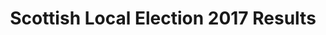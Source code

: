 ---
schema: default
title: Scottish Local Election 2017 Results
organization: Dundee City Council
notes: >-
    Dundee City Council 2017 Election Results. The preference profile reports for each ward are listed in CSV format. Prior to accessing the reports you should read the separate Guidance document.
resources:
  - name: Scottish Local Election 2017 Results CSV
  - url: >-
      https://data.dundeecity.gov.uk/dataset/edce7c3c-350c-4608-ba90-5a296dd27ad7/resource/291f2f43-a437-4c46-bdb4-14fa687fef49/download/coldside-ward-2017-election-results.csv
  - format: CSV

  - name: Scottish Local Election 2017 Results CSV
  - url: >-
      https://data.dundeecity.gov.uk/dataset/edce7c3c-350c-4608-ba90-5a296dd27ad7/resource/e1bd755e-5b89-4c42-860c-cd95722a7a8a/download/east-end-ward-2017-election-results.csv
  - format: CSV

  - name: Scottish Local Election 2017 Results CSV
  - url: >-
      https://data.dundeecity.gov.uk/dataset/edce7c3c-350c-4608-ba90-5a296dd27ad7/resource/ba1d296f-d5ac-4a73-ba4d-1babea549009/download/lochee-ward-2017-election-results.csv
  - format: CSV

  - name: Scottish Local Election 2017 Results CSV
  - url: >-
      https://data.dundeecity.gov.uk/dataset/edce7c3c-350c-4608-ba90-5a296dd27ad7/resource/5ad4876c-8c95-49e3-ab32-f1759a03255b/download/maryfield-ward-2017-election-results.csv
  - format: CSV

  - name: Scottish Local Election 2017 Results CSV
  - url: >-
      https://data.dundeecity.gov.uk/dataset/edce7c3c-350c-4608-ba90-5a296dd27ad7/resource/6b12bf64-9346-43db-82d6-4af616eb6f1a/download/north-east-ward-2017-election-results.csv
  - format: CSV

  - name: Scottish Local Election 2017 Results CSV
  - url: >-
      https://data.dundeecity.gov.uk/dataset/edce7c3c-350c-4608-ba90-5a296dd27ad7/resource/db21fda1-7fa8-483b-bd6a-1b8abe1d5bf4/download/strathmartine-ward-2017-election-results.csv
  - format: CSV

  - name: Scottish Local Election 2017 Results CSV
  - url: >-
      https://data.dundeecity.gov.uk/dataset/edce7c3c-350c-4608-ba90-5a296dd27ad7/resource/e492b38c-6baa-4fb8-8291-1040c474913a/download/the-ferry-ward-2017-election-results.csv
  - format: CSV

  - name: Scottish Local Election 2017 Results CSV
  - url: >-
      https://data.dundeecity.gov.uk/dataset/edce7c3c-350c-4608-ba90-5a296dd27ad7/resource/24dbb463-6b80-448d-aae9-e118e7d0a947/download/west-end-ward-2017-election-results.csv
  - format: CSV

  - name: Scottish Local Election 2017 Results PDF
  - url: >-
      https://data.dundeecity.gov.uk/dataset/edce7c3c-350c-4608-ba90-5a296dd27ad7/resource/4c1ffb11-aff9-4e4f-a5d7-e1caba10f9de/download/guidance.pdf
  - format: PDF
license: Open Government Licence 3.0 (United Kingdom)
category:

  - Election
maintainer: Dundee City Council
maintainer_email: someone@example.com
---